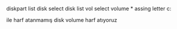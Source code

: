 diskpart
list disk
select disk
list vol
select volume *
assing letter c:

ile harf atanmamış disk volume harf atıyoruz